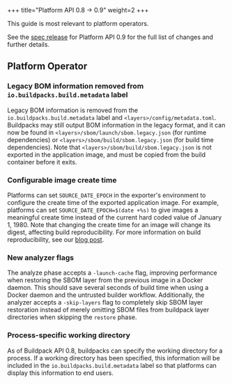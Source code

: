 +++
title="Platform API 0.8 -> 0.9"
weight=2
+++

<!--more-->

This guide is most relevant to platform operators.

See the [spec release](https://github.com/buildpacks/spec/releases/tag/platform%2Fv0.9) for Platform API 0.9 for the full list of changes and further details.

## Platform Operator

### Legacy BOM information removed from `io.buildpacks.build.metadata` label

Legacy BOM information is removed from the `io.buildpacks.build.metadata` label and `<layers>/config/metadata.toml`. Buildpacks may still output BOM information in the legacy format, and it can now be found in `<layers>/sbom/launch/sbom.legacy.json` (for runtime dependencies) or `<layers>/sbom/build/sbom.legacy.json` (for build time dependencies). Note that `<layers>/sbom/build/sbom.legacy.json` is not exported in the application image, and must be copied from the build container before it exits.

### Configurable image create time

Platforms can set `SOURCE_DATE_EPOCH` in the exporter's environment to configure the create time of the exported application image. For example, platforms can set `SOURCE_DATE_EPOCH=$(date +%s)` to give images a meaningful create time instead of the current hard coded value of January 1, 1980. Note that changing the create time for an image will change its digest, affecting build reproducibility. For more information on build reproducibility, see our [blog post](https://medium.com/buildpacks/time-travel-with-pack-e0efd8bf05db).

### New analyzer flags

The analyze phase accepts a `-launch-cache` flag, improving performance when restoring the SBOM layer from the previous image in a Docker daemon. This should save several seconds of build time when using a Docker daemon and the untrusted builder workflow. Additionally, the analyzer accepts a `-skip-layers` flag to completely skip SBOM layer restoration instead of merely omitting SBOM files from buildpack layer directories when skipping the `restore` phase.

### Process-specific working directory

As of Buildpack API 0.8, buildpacks can specify the working directory for a process. If a working directory has been specified, this information will be included in the `io.buildpacks.build.metadata` label so that platforms can display this information to end users.
